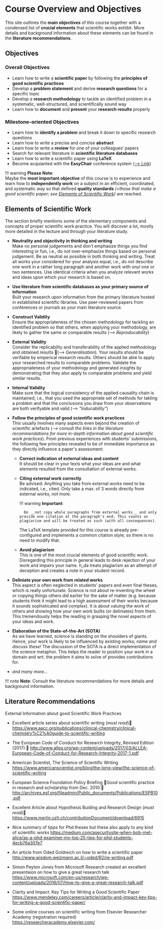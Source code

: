 # Course Overview and Objectives

This site outlines the **main objectives** of this course together with a condensed list of **crucial elements** that scientific works exhibit. More details and background information about these elements can be found in the **literature recommendations**.


## Objectives

### Overall Objectives

- Learn how to write a **scientific paper** by following the **principles of good scientific practices**
- Develop a **problem statement** and derive **research questions** for a specific topic
- Develop a **research methodology** to tackle an identified problem in a systematic, well-structured, and scientifically sound way
- Learn how to **document** and **present** your **research results** properly 

### Milestone-oriented Objectives
- Learn how to **identify a problem** and break it down to specific research questions
- Learn how to write a precise and concise **abstract**
- Learn how to write a **review** for one of your colleagues‘ papers
- Search for relevant literature in **scientific literature databases**
- Learn how to write a scientific paper using **LaTeX**
- Become acquianted with the **EasyChair** conference system ([--> Link](https://easychair.org/))


!!! warning
    **Please Note**:  
    Maybe the **most important objective** of this course is to experience and learn how to **independently work** on a subject in an efficient, coordinated, and systematic way so that defined **quality standards** *(=those that make a good scientific paper; see [Elements of Scientific Work](objectives.md#elements_of_scientific_work))* are reached. 


## Elements of Scientific Work

The section briefly mentions some of the elementary components and concepts of proper scientific work practice.
You will discover a lot, mostly more detailed in the lecture and through your literature study.

- **Neutrality and objectivity in thinking and writing**  
    Make no personal judgements and don't emphasize things you find interesting or fun, i.e., do not over-emphasize things based on personal judgement. Be as neutral as possible in both thinking and writing. Treat all works your considered for your analysis equal, i.e., do not describe one work in a rather long paragraph and another work with onyl one or two sentences. Use identical criteria when you analyze relevant works and ideas upon which your research is based on.  

- **Use literature from scientific databases as your primary source of information**  
    Built your research upon information from the primary literature hosted in established scientific libraries.
    Use peer-reviewed papers from conferences or journals as your main literature source. 

- **Construct Validity**  
    Ensure the appropriateness of the chosen methodology for tackling an identified problem so that others, when applying your methodology, are likely to gather the same or comparable results (--> *Reproducability*)

- **External Validity**  
    Consider the replicability and transferability of the applied methodology and obtained results (--> *Generalisation*). Your results should be verifable by emperical research results. Others should be able to apply your researched results to comparable problems. Validate the appropriateness of your methodology and generated insights by demonstrating that they also apply to comparable problems and yield similar results.

- **Internal Validity**  
    Make sure that the logical consistency of the applied causality chain is maintained, i.e., that you used the appropriate set of methods for takling a problem and that the conclusions you draw from your observations are both verifyable and valid  (--> *"Inducability"*)

- **Follow the principles of good scientific work practices**  
    This usually involves many aspects even bejond the creation of scientific artefacts (*--> consult the links in the literature recommendations for more in-depth information about good scientific work practices*). From previous experiences with students' submissions, the following few principles revealed to be of immediate importance as they directly influence a paper's assessment:
    
    - **Correct indication of external ideas and content**  
        It should be clear in your texts what your ideas are and what elements resulted from the consultation of external works.
    
    - **Citing external work correctly**  
        Be advised: Anything you take from external works need to be indicated, i.e., cited.
        Only take a max. of 3 words directly from external works, not more. 

        !!! warning
            **Important**: 
            
            Do __not copy whole paragraphs from external works__ and only provide one citation at the paragraph's end. This counts as plagiarism and will be treated as such (with all consequences).

        The LaTeX template provided for this course is already pre-configured and implements a common citation style; so there is no need to modify that.
    
    - **Avoid plagiarism**  
        This is one of the most crucial elements of good scientific work. Disregarding this principle in general leads to desk rejection of your work and impairs your name. h_da treats plagiarism as an attempt of deception and creates a note in your student record.

- **Deliniate your own work from related works**  
    This aspect is often neglected in students' papers and even final theses, which is really unfortunate. Science is not about re-inventing the wheel or copying things others did earlier for the sake of matter (e.g. because students think it might lead to a high assessment of their works because it sounds sophisticated and complex). It is about valuing the work of others and showing how your own work builts (or deliniates) from them. This tremendously helps the reading in grasping the novel aspects of your ideas and work.
    
- **Elaboration of the State-of-the-Art (SOTA)**  
    As we have learned, science is standing on the shoulders of giants. Hence, your work is likely to be influenced by existing works; *name and discuss these!* The discussion of the SOTA is a direct implementation of the science metaphor. This helps the reader to position your work in a domain and wrt. the problem it aims to solve of provides contributions for.

- *and many more...*

!!! note
    **Note**: Consult the literature recommendations for more details and background information.


## Literature Recommendations

External Information about good Scientific Work Practices

* Excellent article series about scientific writing (*must read*)  
    <https://www.aacc.org/publications/clinical-chemistry/clinical-chemistry%C2%A0guide-to-scientific-writing>

* The European Code of Conduct for Research Integrity, Revised Edition (2017):
    <http://www.allea.org/wp-content/uploads/2017/03/ALLEA-European-Code-of-Conduct-for-Research-Integrity-2017-1.pdf>

* American Scientist, The Science of Scientific Writing  
    <https://www.americanscientist.org/blog/the-long-view/the-science-of-scientific-writing>

* European Science Foundation Policy Briefing Good scientific practice in research and scholarship from Dec. 2010:  
    <http://archives.esf.org/fileadmin/Public_documents/Publications/ESPB10.pdf>

* Excellent Article about Hypothesis Buiding and Research Design (*must read*)
    <https://www.merlin.uzh.ch/contributionDocument/download/6915>

* Nice summary of tipps for Phd theses but these also apply to any kind of scientific works
    <https://medium.com/asecuritysite-when-bob-met-alice/as-a-phd-examiner-my-top-25-tips-for-phd-students-4ecb76a307e7>

* An article from Oded Goldreich on how to write a scientific paper
    <http://www.wisdom.weizmann.ac.il/~oded/R2/re-writing.pdf>

* Simon Peyton Jones from Microsoft Research created an excellent presentaion on how to give a great research talk
    <https://www.microsoft.com/en-us/research/wp-content/uploads/2016/07/How-to-give-a-great-research-talk.pdf>

* Clarity and Impact: Key Tips for Writing a Good Scientific Paper
    <https://www.mendeley.com/careers/article/clarity-and-impact-key-tips-for-writing-a-good-scientific-paper/>

* Some online courses on scientific writing from Elsevier Researcher Academy (registration required)
    <https://researcheracademy.elsevier.com/>



